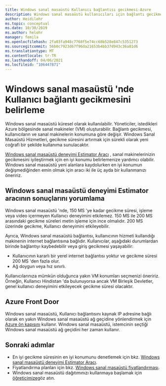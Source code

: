 ```yaml
---
title: Windows sanal masaüstü Kullanıcı bağlantısı gecikmesi-Azure
description: Windows sanal masaüstü kullanıcıları için bağlantı gecikme süresi.
author: Heidilohr
ms.topic: conceptual
ms.date: 10/30/2019
ms.author: helohr
manager: femila
ms.openlocfilehash: 2fa03fa948c7768f5e74cc68b528e847c5351273
ms.sourcegitcommit: 56b0c7923d67f96da21653b4bb37d943c36a81d6
ms.translationtype: MT
ms.contentlocale: tr-TR
ms.lasthandoff: 04/06/2021
ms.locfileid: "106447871"
---
```

# <a name="determine-user-connection-latency-in-windows-virtual-desktop"></a>Windows sanal masaüstü 'nde Kullanıcı bağlantı gecikmesini belirleme

Windows sanal masaüstü küresel olarak kullanılabilir. Yöneticiler, istedikleri Azure bölgesinde sanal makineler (VM) oluşturabilir. Bağlantı gecikmesi, kullanıcıların ve sanal makinelerin konumuna göre değişir. Windows Sanal Masaüstü Hizmetleri, gecikme süresini artırmak için sürekli olarak yeni coğrafi bir şekilde kullanıma sunulacaktır.

[Windows sanal masaüstü deneyimi Estimator Aracı](https://azure.microsoft.com/services/virtual-desktop/assessment/) , sanal makinelerinizin gecikmesini iyileştirmek için en iyi konumu belirlemenize yardımcı olabilir. Windows sanal masaüstü yeni alanlara kaydolurken en iyi konumun değişmediğinden emin olmak için aracı iki ile üç ayda bir kullanmanızı öneririz.

## <a name="interpreting-results-from-the-windows-virtual-desktop-experience-estimator-tool"></a>Windows sanal masaüstü deneyimi Estimator aracının sonuçlarını yorumlama

Windows sanal masaüstü 'nde, 150 MS 'ye kadar gecikme süresi, işleme veya video içermeyen Kullanıcı deneyimini etkilemez. 150 MS ile 200 MS arasındaki gecikme süreleri metin işleme için ince olmalıdır. 200 MS üzerinde gecikme, Kullanıcı deneyimini etkileyebilir. 

Ayrıca, Windows sanal masaüstü bağlantısı, kullanıcının hizmeti kullandığı makinenin internet bağlantısına bağlıdır. Kullanıcılar, aşağıdaki durumlardan birinde bağlantıyı kaybedebilir veya giriş gecikmesi yaşayabilir:

 - Kullanıcının kararlı bir yerel internet bağlantısı yoktur ve gecikme süresi 200 MS 'den fazla olur.
 - Ağ doygun veya hız sınırlı.

Kullanıcılarınıza mümkün olduğunca yakın VM konumları seçmenizi öneririz. Örneğin, Kullanıcı Hindistan 'da bulunuyorsa ancak VM Birleşik Devletler, genel kullanıcı deneyimini etkileyecek gecikme süresi olacaktır. 

## <a name="azure-front-door"></a>Azure Front Door

Windows sanal masaüstü, Kullanıcı bağlantısını kaynak IP adresine bağlı olarak en yakın Windows sanal masaüstü ağ geçidine yönlendirmek için [Azure ön kapısını](https://azure.microsoft.com/services/frontdoor/) kullanır. Windows sanal masaüstü, istemcinin seçtiği Windows sanal masaüstü ağ geçidini her zaman kullanır.

## <a name="next-steps"></a>Sonraki adımlar

- En iyi gecikme süresinin en iyi konumunu denetlemek için bkz. [Windows sanal masaüstü deneyimi Estimator Aracı](https://azure.microsoft.com/services/virtual-desktop/assessment/).
- Fiyatlandırma planları için bkz. [Windows sanal masaüstü fiyatlandırması](https://azure.microsoft.com/pricing/details/virtual-desktop/).
- Windows sanal masaüstü dağıtımınızı kullanmaya başlamak için [öğreticimize](https://docs.microsoft.com/azure/virtual-desktop/create-host-pools-azure-marketplace)göz atın.
